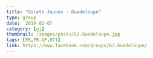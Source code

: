 ```yaml
---
title: "Gilets Jaunes - Guadeloupe"
type: group
date:  2019-03-07
category: [gj]
thumbnail: /images/posts/GJ.Guadeloupe.jpg
tags: [FR,FR-GP,971]
link: https://www.facebook.com/groups/GJ.Guadeloupe/
---
```

